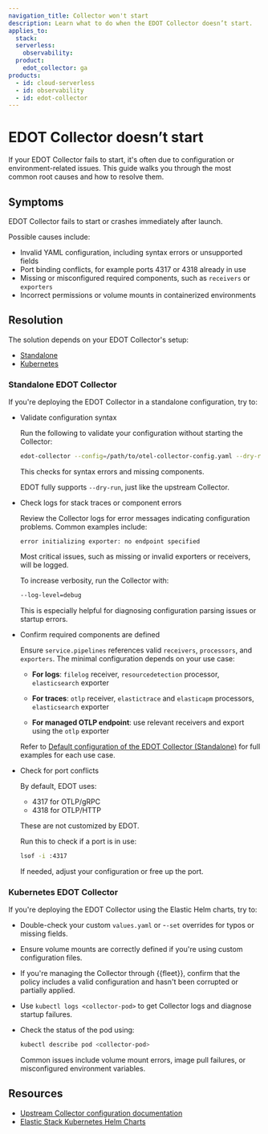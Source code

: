 ```yaml
---
navigation_title: Collector won't start
description: Learn what to do when the EDOT Collector doesn’t start.
applies_to:
  stack:
  serverless:
    observability:
  product:
    edot_collector: ga
products:
  - id: cloud-serverless
  - id: observability
  - id: edot-collector
---
```


# EDOT Collector doesn’t start


If your EDOT Collector fails to start, it's often due to configuration or environment-related issues. This guide walks you through the most common root causes and how to resolve them.

## Symptoms   

EDOT Collector fails to start or crashes immediately after launch.

Possible causes include:

* Invalid YAML configuration, including syntax errors or unsupported fields
* Port binding conflicts, for example ports 4317 or 4318 already in use
* Missing or misconfigured required components, such as `receivers` or `exporters`  
* Incorrect permissions or volume mounts in containerized environments

## Resolution

The solution depends on your EDOT Collector's setup:

* [Standalone](#standalone-edot-collector)
* [Kubernetes](#kubernetes)

### Standalone EDOT Collector

If you're deploying the EDOT Collector in a standalone configuration, try to:

* Validate configuration syntax

   Run the following to validate your configuration without starting the Collector:

   ```bash
   edot-collector --config=/path/to/otel-collector-config.yaml --dry-run
   ```
   
   This checks for syntax errors and missing components. 

   EDOT fully supports `--dry-run`, just like the upstream Collector.

* Check logs for stack traces or component errors
   
   Review the Collector logs for error messages indicating configuration problems. Common examples include:

   ```
   error initializing exporter: no endpoint specified
   ```
   
   Most critical issues, such as missing or invalid exporters or receivers, will be logged.
   
   To increase verbosity, run the Collector with:
   
   ```bash
   --log-level=debug
   ```

   This is especially helpful for diagnosing configuration parsing issues or startup errors.


* Confirm required components are defined

   Ensure `service.pipelines` references valid `receivers`, `processors`, and `exporters`. The minimal configuration depends on your use case:
   
   * **For logs**: `filelog` receiver, `resourcedetection` processor, `elasticsearch` exporter
   
   * **For traces**: `otlp` receiver, `elastictrace` and `elasticapm` processors, `elasticsearch` exporter
   
   * **For managed OTLP endpoint**: use relevant receivers and export using the `otlp` exporter
   
   Refer to [Default configuration of the EDOT Collector (Standalone)](opentelemetry://edot-collector/config/default-config-standalone.md) for full examples for each use case.


* Check for port conflicts

   By default, EDOT uses:
   
   * 4317 for OTLP/gRPC
   * 4318 for OTLP/HTTP
   
   These are not customized by EDOT.
   
   Run this to check if a port is in use:

   ```bash
   lsof -i :4317
   ```

   If needed, adjust your configuration or free up the port.

### Kubernetes EDOT Collector

If you're deploying the EDOT Collector using the Elastic Helm charts, try to:

* Double-check your custom `values.yaml` or -`-set` overrides for typos or missing fields.

* Ensure volume mounts are correctly defined if you're using custom configuration files.

* If you're managing the Collector through {{fleet}}, confirm that the policy includes a valid configuration and hasn't been corrupted or partially applied.

* Use `kubectl logs <collector-pod>` to get Collector logs and diagnose startup failures.

* Check the status of the pod using:

    ```bash
    kubectl describe pod <collector-pod>
    ```

    Common issues include volume mount errors, image pull failures, or misconfigured environment variables.

## Resources

* [Upstream Collector configuration documentation](https://opentelemetry.io/docs/collector/configuration/)  
* [Elastic Stack Kubernetes Helm Charts](https://github.com/elastic/helm-charts)